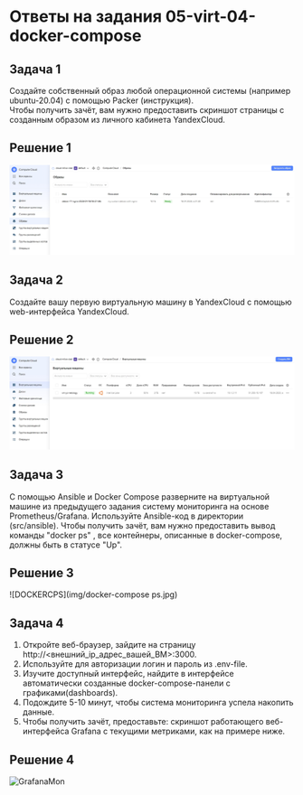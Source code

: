 # Ответы на задания 05-virt-04-docker-compose   
## Задача 1  
Создайте собственный образ любой операционной системы (например ubuntu-20.04) с помощью Packer (инструкция).  
Чтобы получить зачёт, вам нужно предоставить скриншот страницы с созданным образом из личного кабинета YandexCloud.  
## Решение 1 
![YCIMG](img/yc-images.jpg)  
## Задача 2  
Создайте вашу первую виртуальную машину в YandexCloud с помощью web-интерфейса YandexCloud.
## Решение 2  
![YCVM](img/vm-yc-netology.jpg)  
## Задача 3  
С помощью Ansible и Docker Compose разверните на виртуальной машине из предыдущего задания систему мониторинга на основе Prometheus/Grafana. Используйте Ansible-код в директории (src/ansible).
Чтобы получить зачёт, вам нужно предоставить вывод команды "docker ps" , все контейнеры, описанные в docker-compose, должны быть в статусе "Up".
## Решение 3  
![DOCKERCPS](img/docker-compose ps.jpg)
## Задача 4  
1. Откройте веб-браузер, зайдите на страницу http://<внешний_ip_адрес_вашей_ВМ>:3000.
2. Используйте для авторизации логин и пароль из .env-file.
3. Изучите доступный интерфейс, найдите в интерфейсе автоматически созданные docker-compose-панели с графиками(dashboards).
4. Подождите 5-10 минут, чтобы система мониторинга успела накопить данные.
5. Чтобы получить зачёт, предоставьте:
скриншот работающего веб-интерфейса Grafana с текущими метриками, как на примере ниже.  
## Решение 4  
![GrafanaMon](img/grafana-monitoring.jpg.jpg)


